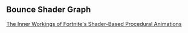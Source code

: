 ## Bounce Shader Graph

[The Inner Workings of Fortnite's Shader-Based Procedural Animations](https://youtu.be/7Fl3so0Z5Tc?t=73)
